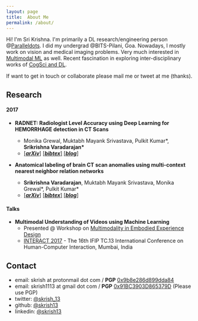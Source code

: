 ```yaml
---
layout: page
title:  About Me
permalink: /about/
---
```


Hi! I'm Sri Krishna. I'm primarily a DL research/engineering person @[Paralleldots](https://www.paralleldots.xyz). I did my undergrad @BITS-Pilani, Goa. Nowadays, I mostly work on vision and medical imaging problems. Very much interested in [Multimodal ML](https://arxiv.org/abs/1705.09406) as well. Recent fascination in exploring inter-disciplinary works of [CogSci and DL](https://www.youtube.com/watch?v=3YhJW4Fp1xQ).

If want to get in touch or collaborate please mail me or tweet at me (thanks).

## Research

#### 2017

- **RADNET: Radiologist Level Accuracy using Deep Learning for HEMORRHAGE detection in CT Scans**
  - Monika Grewal, Muktabh Mayank Srivastava, Pulkit Kumar\*, **Srikrishna Varadarajan\***
  - [[**_arXiv_**]](https://arxiv.org/abs/1710.04934) [[**_bibtex_**]](http://dblp.org/rec/bibtex/journals/corr/abs-1710-04934) [[**_blog_**]](http://blog.paralleldots.com/technology/deep-learning/ai-matches-the-accuracy-of-trained-radiologists-for-identifying-brain-hemorrhage-in-a-head-to-head-test/)

- **Anatomical labeling of brain CT scan anomalies using multi-context nearest neighbor relation networks**
  - **Srikrishna Varadarajan**, Muktabh Mayank Srivastava, Monika Grewal\*, Pulkit Kumar\*
  - [[**_arXiv_**]](https://arxiv.org/abs/1710.09180v1)	[[**_bibtex_**]](http://dblp.org/rec/bibtex/journals/corr/abs-1710-09180) [[**_blog_**]](https://paralleldots.xyz/Anatomical-labeling-of-brain-CT-scan-anomalies-using-multi-context-nearest-neighbor-relation-networks)

#### Talks

-  **Multimodal Understanding of Videos using Machine Learning**
	- Presented @ Workshop on [Multimodality in Embodied Experience Design](http://hcc.uni-bremen.de/codesign2017/workshops/mumbai/)
	- [INTERACT 2017](https://interact2017.org/) - The 16th IFIP TC.13 International Conference on Human-Computer Interaction, Mumbai, India

## Contact

- email: skrish at protonmail dot com / **PGP** [0x9b8e286d899dda84](https://pgp.mit.edu/pks/lookup?search=0x9b8e286d899dda84)
- email: skrish1113 at gmail dot com / **PGP** [0x91BC3903D865379D](https://pgp.mit.edu/pks/lookup?search=0x91BC3903D865379D) (Please use PGP)
- twitter: [@skrish_13](https://twitter.com/skrish_13)
- github: [@skrish13](https://github.com/skrish13)
- linkedin: [@skrish13](https://in.linkedin.com/in/skrish13)
